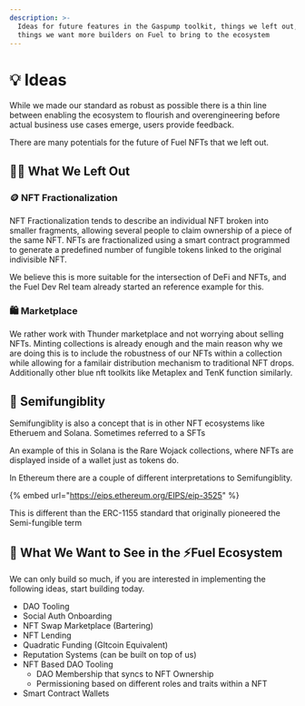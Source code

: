 ```yaml
---
description: >-
  Ideas for future features in the Gaspump toolkit, things we left out, and
  things we want more builders on Fuel to bring to the ecosystem
---
```


# 💡 Ideas

While we made our standard as robust as possible there is a thin line between enabling the ecosystem to flourish and overengineering before actual business use cases emerge, users provide feedback.

There are many potentials for the future of Fuel NFTs that we left out.&#x20;

## ✌🏽 What We Left Out

### :coin: NFT Fractionalization

NFT Fractionalization tends to describe an individual NFT broken into smaller fragments, allowing several people to claim ownership of a piece of the same NFT. NFTs are fractionalized using a smart contract programmed to generate a predefined number of fungible tokens linked to the original indivisible NFT.

We believe this is more suitable for the intersection of DeFi and NFTs, and the Fuel Dev Rel team already started an reference example for this.&#x20;



### 🛍️ Marketplace

We rather work with Thunder marketplace and not worrying about selling NFTs. Minting collections is already enough and the main reason why we are doing this is to include the robustness of our NFTs within a collection while allowing for a familair distribution mechanism to traditional NFT drops. Additionally other blue nft toolkits like Metaplex and TenK function similarly.



## 🍄 Semifungiblity

Semifungiblity is also a concept that is in other NFT ecosystems like Etheruem and Solana.  Sometimes referred to a SFTs

An example of this in Solana is the Rare Wojack collections, where NFTs are displayed inside of a wallet just as tokens do.&#x20;

In Ethereum there are a couple of different interpretations to Semifungiblity.

{% embed url="https://eips.ethereum.org/EIPS/eip-3525" %}

This is different than the ERC-1155 standard that originally pioneered the Semi-fungible term



## :pray: What We Want to See in the ⚡️Fuel Ecosystem

We can only build so much, if you are interested in implementing the following ideas, start building today.

* DAO Tooling
* Social Auth Onboarding
* NFT Swap Marketplace (Bartering)
* NFT Lending
* Quadratic Funding (GItcoin Equivalent)
* Reputation Systems (can be built on top of us)
* NFT Based DAO Tooling
  * DAO Membership that syncs to NFT Ownership
  * Permissioning based on different roles and traits within a NFT
* Smart Contract Wallets

